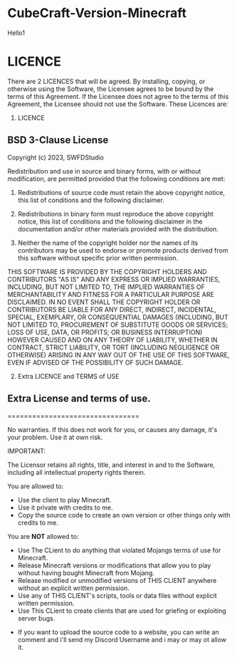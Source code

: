 # CubeCraft-Version-Minecraft
Hello1

# LICENCE
There are 2 LICENCES that will be agreed.
By installing, copying, or otherwise using the Software, the Licensee agrees to be bound by the terms of this Agreement. If the Licensee does not agree to the terms of this Agreement, the Licensee should not use the Software.
These Licences are:
1. LICENCE 
## BSD 3-Clause License


Copyright (c) 2023, SWFDStudio


Redistribution and use in source and binary forms, with or without
modification, are permitted provided that the following conditions are met:


1. Redistributions of source code must retain the above copyright notice, this
   list of conditions and the following disclaimer.

2. Redistributions in binary form must reproduce the above copyright notice,
   this list of conditions and the following disclaimer in the documentation
   and/or other materials provided with the distribution.

3. Neither the name of the copyright holder nor the names of its
   contributors may be used to endorse or promote products derived from
   this software without specific prior written permission.


THIS SOFTWARE IS PROVIDED BY THE COPYRIGHT HOLDERS AND CONTRIBUTORS "AS IS"
AND ANY EXPRESS OR IMPLIED WARRANTIES, INCLUDING, BUT NOT LIMITED TO, THE
IMPLIED WARRANTIES OF MERCHANTABILITY AND FITNESS FOR A PARTICULAR PURPOSE ARE
DISCLAIMED. IN NO EVENT SHALL THE COPYRIGHT HOLDER OR CONTRIBUTORS BE LIABLE
FOR ANY DIRECT, INDIRECT, INCIDENTAL, SPECIAL, EXEMPLARY, OR CONSEQUENTIAL
DAMAGES (INCLUDING, BUT NOT LIMITED TO, PROCUREMENT OF SUBSTITUTE GOODS OR
SERVICES; LOSS OF USE, DATA, OR PROFITS; OR BUSINESS INTERRUPTION) HOWEVER
CAUSED AND ON ANY THEORY OF LIABILITY, WHETHER IN CONTRACT, STRICT LIABILITY,
OR TORT (INCLUDING NEGLIGENCE OR OTHERWISE) ARISING IN ANY WAY OUT OF THE USE
OF THIS SOFTWARE, EVEN IF ADVISED OF THE POSSIBILITY OF SUCH DAMAGE.


2. Extra LICENCE and TERMS of USE

## Extra License and terms of use.

================================


No warranties. If this does not work for you, or causes any damage, it's your problem. Use it at own risk.

IMPORTANT:

The Licensor retains all rights, title, and interest in and to the Software, including all intellectual property rights therein. 

You are allowed to:
- Use the client to play Minecraft.
- Use it private with credits to me.
- Copy the source code to create an own version or other things only with credits to me.

You are **NOT** allowed to:
- Use The CLient to do anything that violated Mojangs terms of use for Minecraft.
- Release Minecraft versions or modifications that allow you to play without having bought Minecraft from Mojang.
- Release modified or unmodified versions of THIS CLIENT anywhere without an explicit written permission.
- Use any of THIS CLIENT's scripts, tools or data files without explicit written permission.
- Use This CLient to create clients that are used for griefing or exploiting server bugs.

* If you want to upload the source code to a website, you can write an comment and i'll send my Discord Username and i may or may ot allow it.
